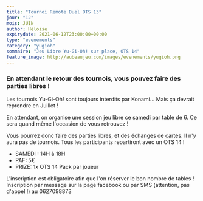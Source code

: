 ```yaml
---
title: "Tournoi Remote Duel OTS 13"
jour: "12"
mois: JUIN
author: Héloïse
expirydate: 2021-06-12T23:00:00+00:00
type: "evenements"
category: "yugioh"
sommaire: "Jeu Libre Yu-Gi-Oh! sur place, OTS 14"
feature_image: http://aubeaujeu.com/images/evenements/yugioh.png
---
```

### En attendant le retour des tournois, vous pouvez faire des parties libres !

Les tournois Yu-Gi-Oh! sont toujours interdits par Konami... Mais ça devrait reprendre en Juillet !

En attendant, on organise une session jeu libre ce samedi par table de 6. Ce sera quand même l'occasion de vous retrouvez !

Vous pourrez donc faire des parties libres, et des échanges de cartes. Il n'y aura pas de tournois. Tous les participants repartiront avec un OTS 14 !

- SAMEDI : 14H à 18H
- PAF: 5€
- PRIZE: 1x OTS 14 Pack par joueur

L'inscription est obligatoire afin que l'on réserver le bon nombre de tables !
Inscription par message sur la page facebook ou par SMS (attention, pas d'appel !) au 0627098873
